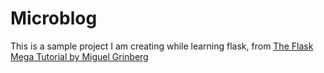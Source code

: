 # Microblog
This is a sample project I am creating while learning flask, from [The Flask Mega Tutorial by Miguel Grinberg](https://blog.miguelgrinberg.com)
